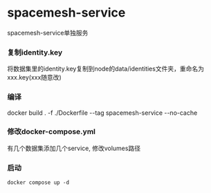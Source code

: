 # spacemesh-service
spacemesh-service单独服务

### 复制identity.key

将数据集里的identity.key复制到node的data/identities文件夹，重命名为xxx.key(xxx随意改)

### 编译

docker build . -f ./Dockerfile --tag spacemesh-service --no-cache

### 修改docker-compose.yml

有几个数据集添加几个service, 修改volumes路径

### 启动

`docker compose up -d`
